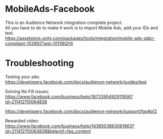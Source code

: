 # MobileAds-Facebook  
This is an Audience Network integration complete project.  
All you have to do to make it work is to import Mobile Ads, add your IDs and test.  
https://assetstore.unity.com/packages/tools/integration/mobile-ads-gdpr-compliant-102892?aid=1011l8QY4  
# Troubleshooting
Testing your ads:  
https://developers.facebook.com/docs/audience-network/guides/test

Solving No Fill issues:  
https://www.facebook.com/business/help/1673395492911956?id=211412110064838

https://developers.facebook.com/docs/audience-network/support/faq#a12

Rewarded video:  
https://www.facebook.com/business/help/1436503863061863?id=211412110064838&helpref=faq_content
